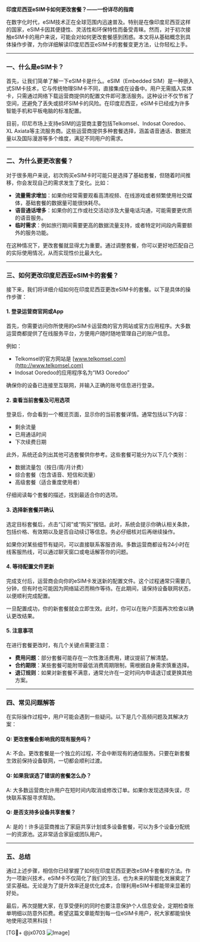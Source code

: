 **印度尼西亚eSIM卡如何更改套餐？——一份详尽的指南**

在数字化时代，eSIM技术正在全球范围内迅速普及。特别是在像印度尼西亚这样的国家，eSIM卡因其便捷性、灵活性和环保特性而备受青睐。然而，对于初次接触eSIM卡的用户来说，可能会对如何更改套餐感到困惑。本文将从基础概念到具体操作步骤，为你详细解读印度尼西亚eSIM卡的套餐变更方法，让你轻松上手。

---

### 一、什么是eSIM卡？

首先，让我们简单了解一下eSIM卡是什么。eSIM（Embedded SIM）是一种嵌入式SIM卡技术，它与传统物理SIM卡不同，直接集成在设备中。用户无需插入实体卡，只需通过网络下载运营商提供的配置文件即可激活服务。这种设计不仅节省了空间，还避免了丢失或损坏SIM卡的风险。在印度尼西亚，eSIM卡已经成为许多智能手机和平板电脑的标准配置。

目前，印尼市场上支持eSIM的运营商主要包括Telkomsel、Indosat Ooredoo、XL Axiata等主流服务商。这些运营商提供多种套餐选择，涵盖语音通话、数据流量以及国际漫游等多个维度，满足不同用户的需求。

---

### 二、为什么要更改套餐？

对于很多用户来说，初次购买eSIM卡时可能只是选择了基础套餐，但随着时间推移，你会发现自己的需求发生了变化。比如：

- **流量需求增加**：如果你经常需要观看高清视频、在线游戏或者频繁使用社交媒体，基础套餐的数据量可能很快耗尽。
- **语音通话增多**：如果你的工作或社交活动涉及大量电话沟通，可能需要更优质的语音服务。
- **临时需求**：例如旅行期间需要更高的数据流量支持，或者特定时间段内需要额外的服务功能。

在这种情况下，更改套餐就显得尤为重要。通过调整套餐，你可以更好地匹配自己的实际使用情况，从而实现性价比最大化。

---

### 三、如何更改印度尼西亚eSIM卡的套餐？

接下来，我们将详细介绍如何在印度尼西亚更改eSIM卡的套餐。以下是具体的操作步骤：

#### 1. 登录运营商官网或App

首先，你需要访问你所使用的eSIM卡运营商的官方网站或官方应用程序。大多数运营商都提供了在线服务平台，方便用户随时随地管理自己的账户信息。

例如：
- Telkomsel的官方网站是 [www.telkomsel.com](http://www.telkomsel.com)
- Indosat Ooredoo的应用程序名为“IM3 Ooredoo”

确保你的设备已连接至互联网，并输入正确的账号信息进行登录。

#### 2. 查看当前套餐及可用选项

登录后，你会看到一个概览页面，显示你的当前套餐详情。通常包括以下内容：
- 剩余流量
- 已用通话时间
- 下次续费日期

此外，系统还会列出其他可选套餐供你参考。这些套餐可能分为以下几个类别：
- 数据流量包（按日/周/月计费）
- 综合套餐（包含语音、短信和流量）
- 高级套餐（适合重度使用者）

仔细阅读每个套餐的描述，找到最适合你的选项。

#### 3. 选择新套餐并确认

选定目标套餐后，点击“订阅”或“购买”按钮。此时，系统会提示你确认相关条款，包括价格、有效期以及是否自动续订等信息。务必仔细核对后再继续操作。

如果你对某些细节有疑问，可以直接联系客服咨询。多数运营商都设有24小时在线客服热线，可以通过聊天窗口或电话解答你的问题。

#### 4. 等待配置文件更新

完成支付后，运营商会向你的eSIM卡发送新的配置文件。这个过程通常只需要几分钟，但有时也可能因为网络延迟而稍作等待。在此期间，请保持设备联网状态，以便顺利完成配置。

一旦配置成功，你的新套餐就会立即生效。此时，你可以在账户页面再次检查以确认更改结果。

#### 5. 注意事项

在进行套餐更改时，有几个关键点需要注意：
- **费用问题**：部分套餐可能存在一次性激活费用，建议提前了解清楚。
- **合约期限**：某些套餐可能附带最低消费周期限制，需根据自身需求慎重选择。
- **退订规则**：如果对新套餐不满意，通常允许在一定时间内申请退订或更换其他方案。

---

### 四、常见问题解答

在实际操作过程中，用户可能会遇到一些疑问。以下是几个高频问题及其解决方案：

#### Q: 更改套餐会影响我的现有服务吗？
A: 不会。更改套餐是一个独立的过程，不会中断现有的通信服务。只要在新套餐生效前保持设备联网，一切都会顺利过渡。

#### Q: 如果我误选了错误的套餐怎么办？
A: 大多数运营商允许用户在短时间内取消或修改订单。如果你发现选择失误，尽快联系客服寻求帮助。

#### Q: 是否支持多设备共享套餐？
A: 是的！许多运营商推出了家庭共享计划或多设备套餐，可以为多个设备分配统一的资源池。这非常适合家庭或团队用户。

---

### 五、总结

通过上述步骤，相信你已经掌握了如何在印度尼西亚更改eSIM卡套餐的方法。作为一项新兴技术，eSIM卡不仅简化了我们的生活，也为未来的智能化发展奠定了坚实基础。无论是为了提升效率还是优化成本，合理利用eSIM卡都能带来显著的好处。

最后，再次提醒大家，在享受便利的同时也要注意保护个人信息安全，定期检查账单明细以防意外扣费。希望这篇文章能帮到每一位eSIM卡用户，祝大家都能愉快地使用这项黑科技！

[TG💪+ @jx0703 ![Image](https://github.com/user-attachments/assets/dbca1d08-cadb-493c-b0ec-ad6f7a83f270)]
